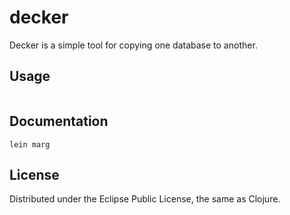 
# decker

Decker is a simple tool for copying one database to another.

## Usage

```clojure

```

## Documentation

```
lein marg
```

## License

Distributed under the Eclipse Public License, the same as Clojure.

